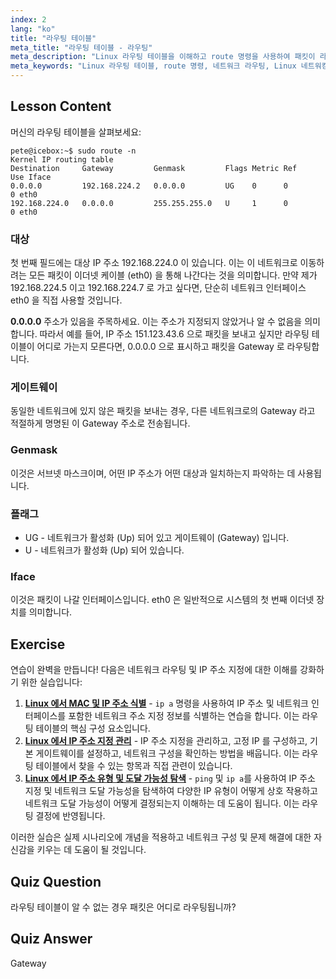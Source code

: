 ```yaml
---
index: 2
lang: "ko"
title: "라우팅 테이블"
meta_title: "라우팅 테이블 - 라우팅"
meta_description: "Linux 라우팅 테이블을 이해하고 route 명령을 사용하여 패킷이 라우팅되는 방법을 배웁니다. 네트워크 기본 사항을 위한 대상, 게이트웨이 및 인터페이스를 탐색합니다."
meta_keywords: "Linux 라우팅 테이블, route 명령, 네트워크 라우팅, Linux 네트워킹, 초보자 Linux, Linux 튜토리얼, 네트워크 가이드"
---
```


## Lesson Content

머신의 라우팅 테이블을 살펴보세요:

```plaintext
pete@icebox:~$ sudo route -n
Kernel IP routing table
Destination     Gateway         Genmask         Flags Metric Ref    Use Iface
0.0.0.0         192.168.224.2   0.0.0.0         UG    0      0        0 eth0
192.168.224.0   0.0.0.0         255.255.255.0   U     1      0        0 eth0
```

### 대상

첫 번째 필드에는 대상 IP 주소 192.168.224.0 이 있습니다. 이는 이 네트워크로 이동하려는 모든 패킷이 이더넷 케이블 (eth0) 을 통해 나간다는 것을 의미합니다. 만약 제가 192.168.224.5 이고 192.168.224.7 로 가고 싶다면, 단순히 네트워크 인터페이스 eth0 을 직접 사용할 것입니다.

**0.0.0.0** 주소가 있음을 주목하세요. 이는 주소가 지정되지 않았거나 알 수 없음을 의미합니다. 따라서 예를 들어, IP 주소 151.123.43.6 으로 패킷을 보내고 싶지만 라우팅 테이블이 어디로 가는지 모른다면, 0.0.0.0 으로 표시하고 패킷을 Gateway 로 라우팅합니다.

### 게이트웨이

동일한 네트워크에 있지 않은 패킷을 보내는 경우, 다른 네트워크로의 Gateway 라고 적절하게 명명된 이 Gateway 주소로 전송됩니다.

### Genmask

이것은 서브넷 마스크이며, 어떤 IP 주소가 어떤 대상과 일치하는지 파악하는 데 사용됩니다.

### 플래그

- UG - 네트워크가 활성화 (Up) 되어 있고 게이트웨이 (Gateway) 입니다.
- U - 네트워크가 활성화 (Up) 되어 있습니다.

### Iface

이것은 패킷이 나갈 인터페이스입니다. eth0 은 일반적으로 시스템의 첫 번째 이더넷 장치를 의미합니다.

## Exercise

연습이 완벽을 만듭니다! 다음은 네트워크 라우팅 및 IP 주소 지정에 대한 이해를 강화하기 위한 실습입니다:

1. **[Linux 에서 MAC 및 IP 주소 식별](https://labex.io/ko/labs/linux-identify-mac-and-ip-addresses-in-linux-592731)** - `ip a` 명령을 사용하여 IP 주소 및 네트워크 인터페이스를 포함한 네트워크 주소 지정 정보를 식별하는 연습을 합니다. 이는 라우팅 테이블의 핵심 구성 요소입니다.
2. **[Linux 에서 IP 주소 지정 관리](https://labex.io/ko/labs/linux-manage-ip-addressing-in-linux-592736)** - IP 주소 지정을 관리하고, 고정 IP 를 구성하고, 기본 게이트웨이를 설정하고, 네트워크 구성을 확인하는 방법을 배웁니다. 이는 라우팅 테이블에서 찾을 수 있는 항목과 직접 관련이 있습니다.
3. **[Linux 에서 IP 주소 유형 및 도달 가능성 탐색](https://labex.io/ko/labs/linux-explore-ip-address-types-and-reachability-in-linux-592780)** - `ping` 및 `ip a`를 사용하여 IP 주소 지정 및 네트워크 도달 가능성을 탐색하여 다양한 IP 유형이 어떻게 상호 작용하고 네트워크 도달 가능성이 어떻게 결정되는지 이해하는 데 도움이 됩니다. 이는 라우팅 결정에 반영됩니다.

이러한 실습은 실제 시나리오에 개념을 적용하고 네트워크 구성 및 문제 해결에 대한 자신감을 키우는 데 도움이 될 것입니다.

## Quiz Question

라우팅 테이블이 알 수 없는 경우 패킷은 어디로 라우팅됩니까?

## Quiz Answer

Gateway
